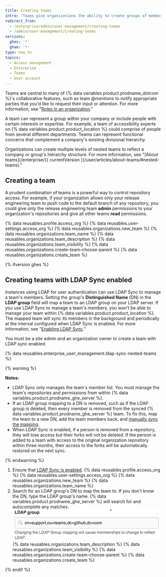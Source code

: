 ```yaml
---
title: Creating teams
intro: 'Teams give organizations the ability to create groups of members and control access to repositories. Team members can be granted read, write, or admin permissions to specific repositories.'
redirect_from:
  - /enterprise/admin/user-management/creating-teams
  - /admin/user-management/creating-teams
versions:
  ghes: '*'
  ghae: '*'
type: how_to
topics:
  - Access management
  - Enterprise
  - Teams
  - User account
---
```

Teams are central to many of {% data variables.product.prodname_dotcom %}'s collaborative features, such as team @mentions to notify appropriate parties that you'd like to request their input or attention. For more information, see "[Roles in an organization](/organizations/managing-peoples-access-to-your-organization-with-roles/roles-in-an-organization)."

A team can represent a group within your company or include people with certain interests or expertise. For example, a team of accessibility experts on {% data variables.product.product_location %} could comprise of people from several different departments. Teams can represent functional concerns that complement a company's existing divisional hierarchy.

Organizations can create multiple levels of nested teams to reflect a company or group's hierarchy structure. For more information, see "[About teams](/enterprise/{{ currentVersion }}/user/articles/about-teams/#nested-teams)."

## Creating a team

A prudent combination of teams is a powerful way to control repository access. For example, if your organization allows only your release engineering team to push code to the default branch of any repository, you could give only the release engineering team **admin** permissions to your organization's repositories and give all other teams **read** permissions.

{% data reusables.profile.access_org %}
{% data reusables.user-settings.access_org %}
{% data reusables.organizations.new_team %}
{% data reusables.organizations.team_name %}
{% data reusables.organizations.team_description %}
{% data reusables.organizations.team_visibility %}
{% data reusables.organizations.create-team-choose-parent %}
{% data reusables.organizations.create_team %}

{% ifversion ghes %}

## Creating teams with LDAP Sync enabled

Instances using LDAP for user authentication can use LDAP Sync to manage a team's members. Setting the group's **Distinguished Name** (DN) in the **LDAP group** field will map a team to an LDAP group on your LDAP server. If you use LDAP Sync to manage a team's members, you won't be able to manage your team within {% data variables.product.product_location %}. The mapped team will sync its members in the background and periodically at the interval configured when LDAP Sync is enabled. For more information, see "[Enabling LDAP Sync](/enterprise/admin/authentication/using-ldap#enabling-ldap-sync)."

You must be a site admin and an organization owner to create a team with LDAP sync enabled.

{% data reusables.enterprise_user_management.ldap-sync-nested-teams %}

{% warning %}

**Notes:**
- LDAP Sync only manages the team's member list. You must manage the team's repositories and permissions from within {% data variables.product.prodname_ghe_server %}.
- If an LDAP group mapping to a DN is removed, such as if the LDAP group is deleted, then every member is removed from the synced {% data variables.product.prodname_ghe_server %} team. To fix this, map the team to a new DN, add the team members back, and [manually sync the mapping](/enterprise/admin/authentication/using-ldap#manually-syncing-ldap-accounts).
- When LDAP Sync is enabled, if a person is removed from a repository, they will lose access but their forks will not be deleted. If the person is added to a team with access to the original organization repository within three months, their access to the forks will be automatically restored on the next sync.

{% endwarning %}

1. Ensure that [LDAP Sync is enabled](/enterprise/admin/authentication/using-ldap#enabling-ldap-sync).
{% data reusables.profile.access_org %}
{% data reusables.user-settings.access_org %}
{% data reusables.organizations.new_team %}
{% data reusables.organizations.team_name %}
6. Search for an LDAP group's DN to map the team to. If you don't know the DN, type the LDAP group's name. {% data variables.product.prodname_ghe_server %} will search for and autocomplete any matches.
![Mapping to the LDAP group DN](/assets/images/enterprise/orgs-and-teams/ldap-group-mapping.png)
{% data reusables.organizations.team_description %}
{% data reusables.organizations.team_visibility %}
{% data reusables.organizations.create-team-choose-parent %}
{% data reusables.organizations.create_team %}

{% endif %}

